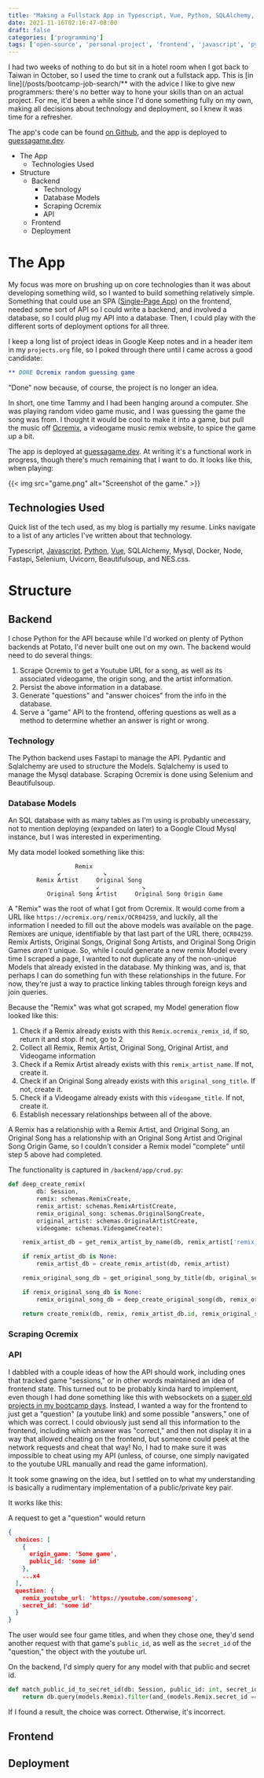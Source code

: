 ```yaml
---
title: "Making a Fullstack App in Typescript, Vue, Python, SQLAlchemy, and Google Cloud"
date: 2021-11-16T02:16:47-08:00
draft: false
categories: ['programming']
tags: ['open-source', 'personal-project', 'frontend', 'javascript', 'python', 'backend']
---
```


I had two weeks of nothing to do but sit in a hotel room when I got back to Taiwan in October, so I used the time to crank out a fullstack app. This is [in line](/posts/bootcamp-job-search/** with the advice I like to give new programmers: there's no better way to hone your skills than on an actual project. For me, it'd been a while since I'd done something fully on my own, making all decisions about technology and deployment, so I knew it was time for a refresher.

The app's code can be found [on Github](https://github.com/komali2/game-remix-guesser), and the app is deployed to [guessagame.dev](https://guessagame.dev/).


* The App
  * Technologies Used
* Structure
  * Backend
    * Technology
    * Database Models
    * Scraping Ocremix
    * API
  * Frontend
  * Deployment



# The App

My focus was more on brushing up on core technologies than it was about developing something wild, so I wanted to build something relatively simple. Something that could use an SPA ([Single-Page App](https://en.wikipedia.org/wiki/Single-page_application)) on the frontend, needed some sort of API so I could write a backend, and involved a database, so I could plug my API into a database. Then, I could play with the different sorts of deployment options for all three.

I keep a long list of project ideas in Google Keep notes and in a header item in my `projects.org` file, so I poked through there until I came across a good candidate:

```org
** DONE Ocremix random guessing game
```
"Done" now because, of course, the project is no longer an idea.

In short, one time Tammy and I had been hanging around a computer. She was playing random video game music, and I was guessing the game the song was from. I thought it would be cool to make it into a game, but pull the music off [Ocremix](https://ocremix.org/), a videogame music remix website, to spice the game up a bit.

The app is deployed at [guessagame.dev](https://guessagame.dev/). At writing it's a functional work in progress, though there's much remaining that I want to do. It looks like this, when playing:


{{< img src="game.png" alt="Screenshot of the game." >}}

## Technologies Used

Quick list of the tech used, as my blog is partially my resume. Links navigate to a list of any articles I've written about that technology.

Typescript, [Javascript](/tags/javascript), [Python](/tags/python), [Vue](/tags/vue), SQLAlchemy, Mysql, Docker, Node, Fastapi, Selenium, Uvicorn, Beautifulsoup, and NES.css.


# Structure

## Backend

I chose Python for the API because while I'd worked on plenty of Python backends at Potato, I'd never built one out on my own. The backend would need to do several things:

1. Scrape Ocremix to get a Youtube URL for a song, as well as its associated videogame, the origin song, and the artist information.
2. Persist the above information in a database.
3. Generate "questions" and "answer choices" from the info in the database.
4. Serve a "game" API to the frontend, offering questions as well as a method to determine whether an answer is right or wrong.

### Technology

The Python backend uses Fastapi to manage the API. Pydantic and Sqlalchemy are used to structure the Models. Sqlalchemy is used to manage the Mysql database. Scraping Ocremix is done using Selenium and Beautifulsoup.

### Database Models

An SQL database with as many tables as I'm using is probably unecessary, not to mention deploying (expanded on later) to a Google Cloud Mysql instance, but I was interested in experimenting.

My data model looked something like this:


```text
                   Remix
              ↙            ↘
        Remix Artist     Original Song
                         ↙            ↘
           Original Song Artist     Original Song Origin Game
```

A "Remix" was the root of what I got from Ocremix. It would come from a URL like `https://ocremix.org/remix/OCR04259`, and luckily, all the information I needed to fill out the above models was available on the page. Remixes are unique, identifiable by that last part of the URL there, `OCR04259`. Remix Artists, Original Songs, Original Song Artists, and Original Song Origin Games *aren't* unique. So, while I could generate a new remix Model every time I scraped a page, I wanted to not duplicate any of the non-unique Models that already existed in the database. My thinking was, and is, that perhaps I can do something fun with these relationships in the future. For now, they're just a way to practice linking tables through foreign keys and join queries.

Because the "Remix" was what got scraped, my Model generation flow looked like this:

1. Check if a Remix already exists with this `Remix.ocremix_remix_id`, if so, return it and stop. If not, go to 2
2. Collect all Remix, Remix Artist, Original Song, Original Artist, and Videogame information
3. Check if a Remix Artist already exists with this `remix_artist_name`. If not, create it.
4. Check if an Original Song already exists with this `original_song_title`. If not, create it.
5. Check if a Videogame already exists with this `videogame_title`. If not, create it.
6. Establish necessary relationships between all of the above.

A Remix has a relationship with a Remix Artist, and Original Song, an Original Song has a relationship with an Original Song Artist and Original Song Origin Game, so I couldn't consider a Remix model "complete" until step 5 above had completed.

The functionality is captured in `/backend/app/crud.py`:

```python
def deep_create_remix(
        db: Session,
        remix: schemas.RemixCreate,
        remix_artist: schemas.RemixArtistCreate,
        remix_original_song: schemas.OriginalSongCreate,
        original_artist: schemas.OriginalArtistCreate,
        videogame: schemas.VideogameCreate):

    remix_artist_db = get_remix_artist_by_name(db, remix_artist['remix_artist_name'])

    if remix_artist_db is None:
        remix_artist_db = create_remix_artist(db, remix_artist)

    remix_original_song_db = get_original_song_by_title(db, original_song_title=remix_original_song['original_song_title'][0])

    if remix_original_song_db is None:
        remix_original_song_db = deep_create_original_song(db, remix_original_song, original_artist, videogame)

    return create_remix(db, remix, remix_artist_db.id, remix_original_song_db.id)

```


### Scraping Ocremix

### API

I dabbled with a couple ideas of how the API should work, including ones that tracked game "sessions," or in other words maintained an idea of frontend state. This turned out to be probably kinda hard to implement, even though I had done something like this with websockets on a [super old projects in my bootcamp days](https://github.com/komali2/langBattle). Instead, I wanted a way for the frontend to just get a "question" (a youtube link) and some possible "answers," one of which was correct. I could obviously just send all this information to the frontend, including which answer was "correct," and then not display it in a way that allowed cheating on the frontend, but someone could peek at the network requests and cheat that way! No, I had to make sure it was impossible to cheat using my API (unless, of course, one simply navigated to the youtube URL manually and read the game information).

It took some gnawing on the idea, but I settled on to what my understanding is basically a rudimentary implementation of a public/private key pair.

It works like this:

A request to get a "question" would return

```json
{
  choices: [
    {
      origin_game: 'Some game',
      public_id: 'some id'
    },
    ...x4
  ],
  question: {
    remix_youtube_url: 'https://youtube.com/somesong',
    secret_id: 'some id'
  }
}
```

The user would see four game titles, and when they chose one, they'd send another request with that game's `public_id`, as well as the `secret_id` of the "question," the object with the youtube url.

On the backend, I'd simply query for any model with that public and secret id.

```python
def match_public_id_to_secret_id(db: Session, public_id: int, secret_id: int):
    return db.query(models.Remix).filter(and_(models.Remix.secret_id == secret_id, models.Remix.public_id == public_id)).first()
```

If I found a result, the choice was correct. Otherwise, it's incorrect.

## Frontend

## Deployment
